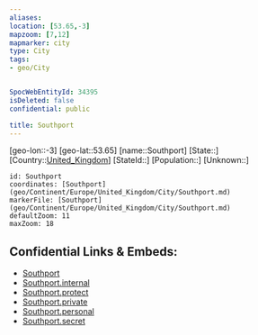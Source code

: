 ```yaml
---
aliases: 
location: [53.65,-3]
mapzoom: [7,12] 
mapmarker: city 
type: City
tags:
- geo/City


SpocWebEntityId: 34395
isDeleted: false
confidential: public

title: Southport
---
```

[geo-lon::-3]
[geo-lat::53.65]
[name::Southport]
[State::]
[Country::[United_Kingdom](geo/Continent/Europe/United_Kingdom.md)]
[StateId::]
[Population::]
[Unknown::]


```leaflet
id: Southport
coordinates: [Southport](geo/Continent/Europe/United_Kingdom/City/Southport.md)
markerFile: [Southport](geo/Continent/Europe/United_Kingdom/City/Southport.md)
defaultZoom: 11 
maxZoom: 18
```


## Confidential Links & Embeds: 
- [Southport](../../../../../../_public/geo/Continent/Europe/United_Kingdom/City/Southport.md) 
- [Southport.internal](../../../../../../_internal/geo/Continent/Europe/United_Kingdom/City/Southport.internal.md) 
- [Southport.protect](../../../../../../_protect/geo/Continent/Europe/United_Kingdom/City/Southport.protect.md) 
- [Southport.private](../../../../../../_private/geo/Continent/Europe/United_Kingdom/City/Southport.private.md) 
- [Southport.personal](../../../../../../_personal/geo/Continent/Europe/United_Kingdom/City/Southport.personal.md) 
- [Southport.secret](../../../../../../_secret/geo/Continent/Europe/United_Kingdom/City/Southport.secret.md) 
